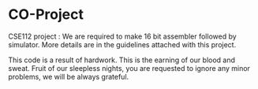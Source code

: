 # CO-Project
CSE112 project : We are required to make 16 bit assembler followed by simulator.
More details are in the guidelines attached with this project.




This code is a result of hardwork. This is the earning of our blood and sweat.
Fruit of our sleepless nights, you are requested to ignore any minor problems, we will be always grateful.
